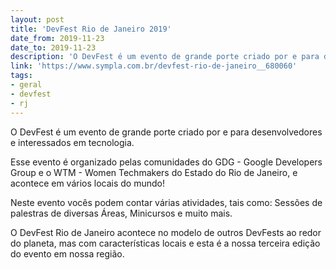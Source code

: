 ```yaml
---
layout: post
title: 'DevFest Rio de Janeiro 2019'
date_from: 2019-11-23
date_to: 2019-11-23
description: 'O DevFest é um evento de grande porte criado por e para desenvolvedores e interessados em tecnologia.'
link: 'https://www.sympla.com.br/devfest-rio-de-janeiro__680060'
tags:
- geral
- devfest
- rj
---
```


O DevFest é um evento de grande porte criado por e para desenvolvedores e interessados em tecnologia.

Esse evento é organizado pelas comunidades do GDG - Google Developers Group e o WTM - Women Techmakers do Estado do Rio de Janeiro, e acontece em vários locais do mundo!

Neste evento vocês podem contar várias atividades, tais como: Sessões de palestras de diversas Áreas, Minicursos e muito mais.

O DevFest Rio de Janeiro acontece no modelo de outros DevFests ao redor do planeta, mas com características locais e esta é a nossa terceira edição do evento em nossa região.

